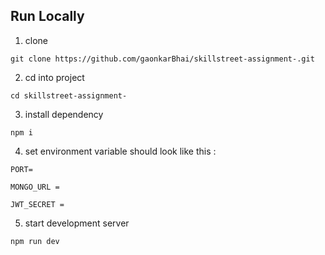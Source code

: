<!-- # API -->

## Run Locally

1. clone

`
git clone https://github.com/gaonkarBhai/skillstreet-assignment-.git
`

2. cd into project

`
cd skillstreet-assignment-
`

3. install dependency

`
npm i
`

4. set environment variable
should look like this :

``` 
PORT=

MONGO_URL = 

JWT_SECRET = 

```

5. start development server

`
npm run dev
`

